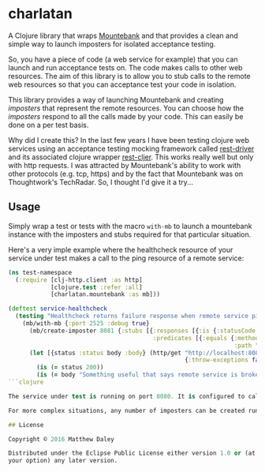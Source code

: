 # charlatan

A Clojure library that wraps [Mountebank](http://www.mbtest.org/) and that provides
a clean and simple way to launch imposters for isolated acceptance testing.

So, you have a piece of code (a web service for example) that you can launch and run
acceptance tests on. The code makes calls to other web resources. The aim of this library
is to allow you to stub calls to the remote web resources so that you can acceptance
test your code in isolation.

This library provides a way of launching Mountebank and creating _imposters_ that
represent the remote resources. You can choose how the _imposters_ respond to all the
calls made by your code. This can easily be done on a per test basis.

Why did I create this? In the last few years I have been testing clojure web services
using an acceptance testing mocking framework called [rest-driver](https://github.com/rest-driver/rest-driver) and its associated clojure wrapper [rest-cljer](https://github.com/whostolebenfrog/rest-cljer). This works really well but only with http requests. I was attracted by Mountebank's ability to work with other protocols (e.g. tcp, https) and by the fact that Mountebank was on Thoughtwork's TechRadar. So, I thought I'd give it a try...

## Usage

Simply wrap a test or tests with the macro `with-mb` to launch a mountebank instance with the imposters and stubs required for that particular situation.

Here's a very imple example where the healthcheck resource of your service under test makes a call to the ping resource of a remote service:

```clojure
(ns test-namespace
  (:require [clj-http.client :as http]
            [clojure.test :refer :all]
            [charlatan.mountebank :as mb]))

(deftest service-healthcheck
  (testing "Healthcheck returns failure response when remote service ping fails"
    (mb/with-mb {:port 2525 :debug true}
      (mb/create-imposter 8081 {:stubs [{:responses [{:is {:statusCode 500}}]
                                         :predicates [{:equals {:method "GET"
                                                                :path "/ping"}}]}]})
      (let [{status :status body :body} (http/get "http://localhost:8080/healthcheck"
                                                  {:throw-exceptions false})]
        (is (= status 200))
        (is (= body "Something useful that says remote service is broken"))))))
```clojure

The service under test is running on port 8080. It is configured to call the remote service on port 8081. The imposter has been set up so that when `/ping` is called on port 8081, it responds with 500 internal server error. Mountebank itself is running on port 2525.

For more complex situations, any number of imposters can be created running on different ports. So, stubs can be created for any number of remote services. Also, this is not limited to http conversations - imposters can be created for any protocol supported by Mountebank.

## License

Copyright © 2016 Matthew Daley

Distributed under the Eclipse Public License either version 1.0 or (at
your option) any later version.

